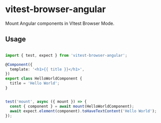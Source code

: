 # vitest-browser-angular

Mount Angular components in VItest Browser Mode. 

## Usage

```ts

import { test, expect } from 'vitest-browser-angular';

@Component({
  template: '<h1>{{ title }}</h1>',
})
export class HelloWorldComponent {
  title = 'Hello World';
}


test('mount', async ({ mount }) => {
  const { component } = await mount(HelloWorldComponent);
  await expect.element(component).toHaveTextContent('Hello World');
});
```